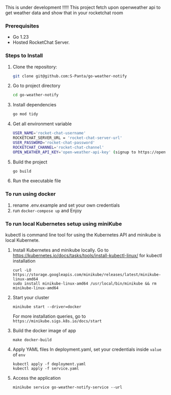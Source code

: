 This is under development !!!!!
This project fetch upon openweather api to get weather data and show that in your rocketchat room

### Prerequisites

- Go 1.23
- Hosted RocketChat Server. 

### Steps to Install

1. Clone the repository:
   ```bash
   git clone git@github.com:S-Panta/go-weather-notify
2. Go to project directory
    ```bash
    cd go-weather-notify
3. Install dependencies
    ```bash
    go mod tidy
4. Get all environment variable
    ```bash
    USER_NAME='rocket-chat-username'
    ROCKETCHAT_SERVER_URL = 'rocket-chat-server-url'
    USER_PASSWORD='rocket-chat-password'
    ROCKETCHAT_CHANNEL='rocket-chat-channel'
    OPEN_WEATHER_API_KEY='open-weather-api-key' (signup to https://openweathermap.org/ to get API key)
    

5. Build the project
    ```bash
    go build
6. Run the executable file

### To run using docker

1. rename .env.example and set your own credentials
2. run `docker-compose up` and Enjoy

### To run local Kubernetes setup using miniKube
kubectl is command line tool for using the Kubernetes API and minikube is local Kubernete.
1. Install Kubernetes and minikube locally. Go to https://kubernetes.io/docs/tasks/tools/install-kubectl-linux/ for kubectl installation
   ```
   curl -LO https://storage.googleapis.com/minikube/releases/latest/minikube-linux-amd64
   sudo install minikube-linux-amd64 /usr/local/bin/minikube && rm minikube-linux-amd64
   ```
2. Start your cluster
   ```
   minikube start --driver=docker
   ```
   For more installation queries, go to `https://minikube.sigs.k8s.io/docs/start`

3. Build the docker image of app
    ```
    make docker-build
    ```
4. Apply YAML files
   In deployment.yaml, set your credentials inside `value` of `env`
   ```
   kubectl apply -f deployment.yaml
   kubectl apply -f service.yaml
   ```
5. Access the application
   ```
   minikube service go-weather-notify-service --url
   ```